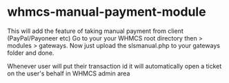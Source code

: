 # whmcs-manual-payment-module
This will add the feature of taking manual payment from client (PayPal/Payoneer etc)
Go to your your WHMCS root directory then > modules > gateways. Now just upload the slsmanual.php to your gateways folder and done.

Whenever user will put their transaction id it will automatically open a ticket on the user's behalf in WHMCS admin area
